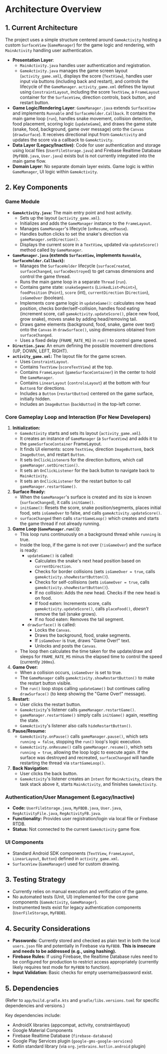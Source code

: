 # Architecture Overview

## 1. Current Architecture

The project uses a simple structure centered around `GameActivity` hosting a custom `SurfaceView` (`GameManager`) for the game logic and rendering, with `MainActivity` handling user authentication.

- **Presentation Layer**: 
    - `MainActivity.java` handles user authentication and registration.
    - `GameActivity.java` manages the game screen layout (`activity_game.xml`), displays the score (`TextView`), handles user input via buttons (including back and restart), and controls the lifecycle of the `GameManager`. `activity_game.xml` defines the layout using `ConstraintLayout`, including the score `TextView`, a `FrameLayout` container for the `SurfaceView`, direction controls, back button, and restart button.
- **Game Logic/Rendering Layer**: `GameManager.java` extends `SurfaceView` and implements `Runnable` and `SurfaceHolder.Callback`. It contains the main game loop (`run`), handles snake movement, collision detection, food placement, scoring logic (`updateGame`), and draws the game state (snake, food, background, game over message) onto the `Canvas` (`drawSurface`). It receives directional input from `GameActivity` and updates the score via a callback to `GameActivity`.
- **Data Layer (Legacy/Inactive)**: Code for user authentication and storage using local files (`UserFileStorage.java`) and Firebase Realtime Database (`MyFBDB.java`, `User.java`) exists but is not currently integrated into the main game flow.
- **Domain Layer**: No separate domain layer exists. Game logic is within `GameManager`, UI logic within `GameActivity`.

## 2. Key Components

### Game Module
*   **`GameActivity.java`:** The main entry point and host activity.
    *   Sets up the layout (`activity_game.xml`).
    *   Initializes and adds the `GameManager` instance to the `FrameLayout`.
    *   Manages `GameManager`'s lifecycle (`onResume`, `onPause`).
    *   Handles button clicks to set the snake's direction via `gameManager.setDirection()`.
    *   Displays the current score in a `TextView`, updated via `updateScore()` method called by `GameManager`.
*   **`GameManager.java` (extends `SurfaceView`, implements `Runnable`, `SurfaceHolder.Callback`):**
    *   Manages the `SurfaceHolder` lifecycle (`surfaceCreated`, `surfaceChanged`, `surfaceDestroyed`) to get canvas dimensions and control the game thread.
    *   Runs the main game loop in a separate `Thread` (`run`).
    *   Contains game state: `snakeSegments` (`LinkedList<Point>`), `foodPosition` (`Point`), `score` (int), `currentDirection` (`Direction`), `isGameOver` (boolean).
    *   Implements core game logic in `updateGame()`: calculates new head position, checks border/self-collision, handles food eating (increment score, call `gameActivity.updateScore()`, place new food, grow snake), moves snake by adding head/removing tail.
    *   Draws game elements (background, food, snake, game over text) onto the `Canvas` in `drawSurface()`, using dimensions obtained from `surfaceChanged`.
    *   Uses a fixed delay (`FRAME_RATE_MS`) in `run()` to control game speed.
*   **`Direction.java`:** An enum defining the possible movement directions (UP, DOWN, LEFT, RIGHT).
*   **`activity_game.xml`:** The layout file for the game screen.
    *   Uses `ConstraintLayout`.
    *   Contains `TextView` (`scoreTextView`) at the top.
    *   Contains `FrameLayout` (`gameSurfaceContainer`) in the center to hold the `GameManager`.
    *   Contains `LinearLayout` (`controlsLayout`) at the bottom with four `Button`s for directions.
    *   Includes a `Button` (`restartButton`) centered on the game surface, initially hidden.
    *   Includes an `ImageButton` (`backButton`) in the top-left corner.

### Core Gameplay Loop and Interaction (For New Developers)

1.  **Initialization:**
    *   `GameActivity` starts and sets its layout (`activity_game.xml`).
    *   It creates an instance of `GameManager` (a `SurfaceView`) and adds it to the `gameSurfaceContainer` FrameLayout.
    *   It finds UI elements: score `TextView`, direction `ImageButton`s, back `ImageButton`, and restart `Button`.
    *   It sets `OnClickListener`s for the direction buttons, which call `gameManager.setDirection()`.
    *   It sets an `OnClickListener` for the back button to navigate back to `MainActivity`.
    *   It sets an `OnClickListener` for the restart button to call `gameManager.restartGame()`.
2.  **Surface Ready:**
    *   When the `GameManager`'s surface is created and its size is known (`surfaceChanged`), it calls `initGame()`.
    *   `initGame()`: Resets the score, snake position/segments, places initial food, sets `isGameOver` to false, and calls `gameActivity.updateScore()`.
    *   `surfaceChanged` then calls `startGameLoop()` which creates and starts the game thread if not already running.
3.  **Game Loop (`GameManager.run()`):**
    *   This loop runs continuously on a background thread while `running` is true.
    *   Inside the loop, if the game is not over (`!isGameOver`) and the surface is ready:
        *   `updateGame()` is called:
            *   Calculates the snake's next head position based on `currentDirection`.
            *   Checks for border collisions (sets `isGameOver = true`, calls `gameActivity.showRestartButton()`).
            *   Checks for self-collisions (sets `isGameOver = true`, calls `gameActivity.showRestartButton()`).
            *   If no collision: Adds the new head. Checks if the new head is on food.
            *   If food eaten: Increments score, calls `gameActivity.updateScore()`, calls `placeFood()`, *doesn't* remove the tail (snake grows).
            *   If no food eaten: Removes the tail segment.
        *   `drawSurface()` is called:
            *   Locks the `Canvas`.
            *   Draws the background, food, snake segments.
            *   If `isGameOver` is true, draws "Game Over!" text.
            *   Unlocks and posts the `Canvas`.
    *   The loop then calculates the time taken for the update/draw and sleeps for `FRAME_RATE_MS` minus the elapsed time to control the speed (currently `200ms`).
4.  **Game Over:**
    *   When a collision occurs, `isGameOver` is set to true.
    *   The `GameManager` calls `gameActivity.showRestartButton()` to make the restart button visible.
    *   The `run()` loop stops calling `updateGame()` but continues calling `drawSurface()` (to keep showing the "Game Over!" message).
5.  **Restart:**
    *   User clicks the restart button.
    *   `GameActivity`'s listener calls `gameManager.restartGame()`.
    *   `gameManager.restartGame()` simply calls `initGame()` again, resetting the state.
    *   `GameActivity`'s listener also calls `hideRestartButton()`.
6.  **Pause/Resume:**
    *   `GameActivity.onPause()` calls `gameManager.pause()`, which sets `running = false`, stopping the `run()` loop's logic execution.
    *   `GameActivity.onResume()` calls `gameManager.resume()`, which sets `running = true`, allowing the loop logic to execute again. If the surface was destroyed and recreated, `surfaceChanged` will handle restarting the thread via `startGameLoop()`.
7.  **Back Navigation:**
    *   User clicks the back button.
    *   `GameActivity`'s listener creates an `Intent` for `MainActivity`, clears the task stack above it, starts `MainActivity`, and finishes `GameActivity`.

### Authentication/User Management (Legacy/Inactive)
- **Code:** `UserFileStorage.java`, `MyFBDB.java`, `User.java`, `RegActivityFile.java`, `RegActivityFB.java`.
- **Functionality:** Provides user registration/login via local file or Firebase RTDB.
- **Status:** Not connected to the current `GameActivity` game flow.

### UI Components
- Standard Android SDK components (`TextView`, `FrameLayout`, `LinearLayout`, `Button`) defined in `activity_game.xml`.
- `SurfaceView` (`GameManager`) used for custom drawing.

## 3. Testing Strategy

- Currently relies on manual execution and verification of the game.
- No automated tests (Unit, UI) implemented for the core game components (`GameActivity`, `GameManager`).
- Instrumented tests exist for legacy authentication components (`UserFileStorage`, `MyFBDB`).

## 4. Security Considerations

- **Passwords:** Currently stored and checked as plain text in both the local `users.json` file and potentially in Firebase via `MyFBDB`. **This is insecure and needs to be addressed (e.g., using hashing).**
- **Firebase Rules:** If using Firebase, the Realtime Database rules need to be configured for production to restrict access appropriately (currently likely requires test mode for `MyFBDB` to function).
- **Input Validation:** Basic checks for empty username/password exist.

## 5. Dependencies

(Refer to `app/build.gradle.kts` and `gradle/libs.versions.toml` for specific dependencies and versions.)

Key dependencies include:
- AndroidX libraries (appcompat, activity, constraintlayout)
- Google Material Components
- Firebase Realtime Database (`firebase-database`)
- Google Play Services plugin (`google-gms-google-services`)
- Kotlin standard library (via `org.jetbrains.kotlin.android` plugin)

